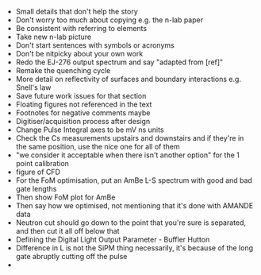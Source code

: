 - Small details that don't help the story
- Don't worry too much about copying e.g. the n-lab paper
- Be consistent with referring to elements
- Take new n-lab picture
- Don't start sentences with symbols or acronyms
- Don't be nitpicky about your own work
- Redo the EJ-276 output spectrum and say "adapted from [ref]"
- Remake the quenching cycle
- More detail on reflectivity of surfaces and boundary interactions e.g. Snell's law
- Save future work issues for that section
- Floating figures not referenced in the text
- Footnotes for negative comments maybe
- Digitiser/acquisition process after design
- Change Pulse Integral axes to be mV ns units
- Check the Cs measurements upstairs and downstairs and if they're in the same position, use the nice one for all of them
- "we consider it acceptable when there isn't another option" for the 1 point calibration
- figure of CFD
- For the FoM optimisation, put an AmBe L-S spectrum with good and bad gate lengths
- Then show FoM plot for AmBe
- Then say how we optimised, not mentioning that it's done with AMANDE data
- Neutron cut should go down to the point that you're sure is separated, and then cut it all off below that
- Defining the Digital Light Output Parameter - Buffler Hutton
- Difference in L is not the SiPM thing necessarily, it's because of the long gate abruptly cutting off the pulse
- 